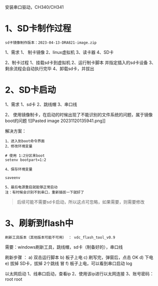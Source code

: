 
安装串口驱动，CH340/CH341



# 1、SD卡制作过程

	sd卡镜像制作版本：2023-04-13-DRA821-image.zip

1、需求
	1、 制卡镜像
	2、linux虚拟机
	3、读卡器
	4、SD卡
	

2、制卡过程
	1、挂载sd卡到虚拟机
	2、运行制卡脚本  并指定插入的sd卡设备
	3、剩余流程会自动执行完毕
	4、卸载sd卡，并拔出


# 2、SD卡启动
1、需求
	1、sd卡
	2、跳线帽
	3、串口线

2、 使用镜像制卡，在启动的时候出现了不能识别的文件系统的问题，属于镜像boot的问题
![[Pasted image 20231120135941.png]]

解决方案：

	1、进入到boot命令界面
	2、修改环境变量 
```
# 使用 1:2分区来boot
setenv bootpart=1:2  
```
	4、保存环境变量
```
saveenv
```
	5、最后电源重启就能够正常启动
	注：有时候会识别不到串口，重新插拔一下就好了


> 后续可能不需要sd卡启动，所以这点可忽略，如果需要，则需要修改
>


# 3、刷新到flash中

	刷新工具版本（其他版本可能不可用） ： vdc_flash_tool_v0.9

需要：windows刷新工具，跳线帽，sd卡（制备好的），串口线


刷新步骤 ：
	a) 双击运行脚本
	b) 板子上电
	c) 刷写完，弹窗后，点击 OK
	d) 下电
	e) 拔掉 SD卡，拔掉 2个跳线 冒
	f) 板子上电，可以看到串口启动 log


以太网启动
	1、线串口启动，查看ip
	2、使用该ip进行以太网连接
	3、账号密码：root  root




